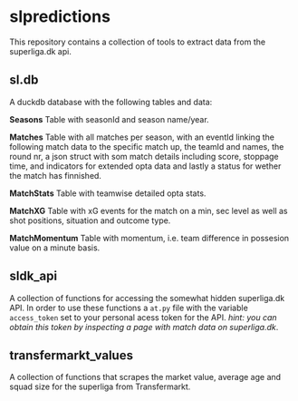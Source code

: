 # slpredictions

This repository contains a collection of tools to extract data from the superliga.dk api.

## sl.db

A duckdb database with the following tables and data:

**Seasons**
Table with seasonId and season name/year.

**Matches**
Table with all matches per season, with an eventId linking the following match data to the specific match up, the teamId and names, the round nr, a json struct with som match details including score, stoppage time, and indicators for extended opta data and lastly a status for wether the match has finnished.

**MatchStats**
Table with teamwise detailed opta stats.

**MatchXG**
Table with xG events for the match on a min, sec level as well as shot positions, situation and outcome type.

**MatchMomentum**
Table with momentum, i.e. team difference in possesion value on a minute basis.

## sldk_api

A collection of functions for accessing the somewhat hidden superliga.dk API. In order to use these functions a `at.py` file with the variable `access_token` set to your personal acess token for the API. *hint: you can obtain this token by inspecting a page with match data on superliga.dk*.

## transfermarkt_values

A collection of functions that scrapes the market value, average age and squad size for the superliga from Transfermarkt.

